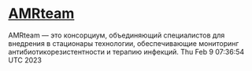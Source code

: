 # [AMRteam](https://amrteam.ru/)

AMRteam — это консорциум, объединяющий специалистов для внедрения в стационары технологии, обеспечивающие мониторинг антибиотикорезистентности и терапию инфекций.
Thu Feb  9 07:36:54 UTC 2023
